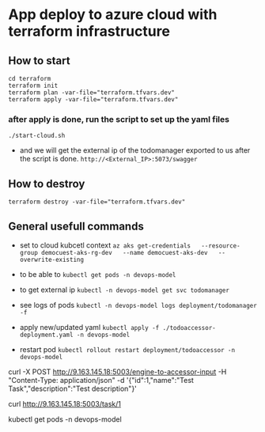 # App deploy to azure cloud with terraform infrastructure

## How to start  
 ```
cd terraform
terraform init
terraform plan -var-file="terraform.tfvars.dev"
terraform apply -var-file="terraform.tfvars.dev"

```

### after apply is done, run the script to set up the yaml files
 ```
 ./start-cloud.sh
 ```
- and we will get the external ip of the todomanager exported to us after the script is done. `http://<External_IP>:5073/swagger`


## How to destroy
```
terraform destroy -var-file="terraform.tfvars.dev"
```

## General usefull commands
 - set to cloud kubcetl context `az aks get-credentials   --resource-group democuest-aks-rg-dev   --name democuest-aks-dev   --overwrite-existing`

 - to be able to `kubectl get pods -n devops-model`

 - to get external ip `kubectl -n devops-model get svc todomanager`

 - see logs of pods `kubectl -n devops-model logs deployment/todomanager -f`

 - apply new/updated yaml `kubectl apply -f ./todoaccessor-deployment.yaml -n devops-model`

 - restart pod  `kubectl rollout restart deployment/todoaccessor -n devops-model`



 curl -X POST http://9.163.145.18:5003/engine-to-accessor-input -H "Content-Type: application/json" -d '{"id":1,"name":"Test Task","description":"Test description"}'

 curl http://9.163.145.18:5003/task/1


 kubectl get pods -n devops-model
